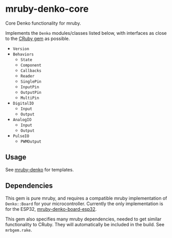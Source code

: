 # mruby-denko-core

Core Denko functionality for mruby.

Implements the `Denko` modules/classes listed below, with interfaces as close to the [CRuby gem](https://github.com/denko-rb/denko) as possible.

- `Version`
- `Behaviors`
  - `State`
  - `Component`
  - `Callbacks`
  - `Reader`
  - `SinglePin`
  - `InputPin`
  - `OutputPin`
  - `MultiPin`
- `DigitalIO`
  - `Input`
  - `Output`
- `AnalogIO`
  - `Input`
  - `Output`
- `PulseIO`
  - `PWMOutput`
  
## Usage

See [mruby-denko](https://github.com/denko-rb/mruby-denko) for templates.

## Dependencies

This gem is pure mruby, and requires a compatible mruby implementation of `Denko::Board` for your microcontroller. Currently the only implementation is for the ESP32, [mruby-denko-board-esp32](https://github.com/denko-rb/mruby-denko-board-esp32).

This gem also specifies many mruby dependencies, needed to get similar functionality to CRuby. They will automatically be included in the build. See `mrbgem.rake`.
